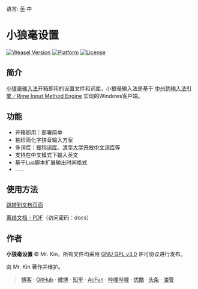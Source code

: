 语言: [英][Readme] 中

[Readme]: ./README.md

# 小狼毫设置
[![Weasel Version][]](https://rime.im/download/) [![Platform][]]() [![License][]](./LICENSE)

[Weasel Version]: https://img.shields.io/badge/weasel-v0.15.0+-blue
[Platform]: https://img.shields.io/badge/platform-windows-blue
[License]: https://img.shields.io/github/license/Mister-Kin/WeaselSettings?color=blue

## 简介
[小狼毫输入法][]开箱即用的设置文件和词库，小狼毫输入法是基于 [中州韵输入法引擎／Rime Input Method Engine][] 实现的Windows客户端。

[小狼毫输入法]: https://github.com/rime/weasel/
[中州韵输入法引擎／Rime Input Method Engine]: https://github.com/rime/librime

## 功能
- 开箱即用：部署简单
- 袖珍简化字拼音输入方案
- 多词库：[搜狗词库]、[清华大学开放中文词库][]等
- 支持在中文模式下输入英文
- 基于Lua脚本扩展输出时间格式
- ……

[搜狗词库]: https://pinyin.sogou.com/dict/
[清华大学开放中文词库]: https://github.com/thunlp/THUOCL

## 使用方法
[跳转到文档页面][]

[离线文档 - PDF][]（访问密码：docs）

[跳转到文档页面]: https://mister-kin.github.io/works/software-works/toggle-language/
[离线文档 - PDF]: https://wwr.lanzoui.com/b02c7lamf

## 作者
**小狼毫设置** © Mr. Kin，所有文件均采用 [GNU GPL v3.0][] 许可协议进行发布。

由 Mr. Kin 著作并维护。

> [博客][] · [GitHub][] · [微博][] · [知乎][] · [AcFun][] · [哔哩哔哩][] · [优酷][] · [头条][] · [油管][]

[GNU GPL v3.0]: ./LICENSE
[博客]: https://mister-kin.github.io
[GitHub]: https://github.com/mister-kin
[微博]: https://weibo.com/6270111192
[知乎]: https://www.zhihu.com/people/drwu-94
[哔哩哔哩]: http://space.bilibili.com/17025250?
[优酷]: http://i.youku.com/i/UNjA3MTk5Mjgw?spm=a2hzp.8253869.0.0
[头条]: https://www.toutiao.com/c/user/835254071079053/#mid=1663279303982091
[油管]: https://www.youtube.com/@Mister-Kin
[AcFun]: https://www.acfun.cn/u/73269306
